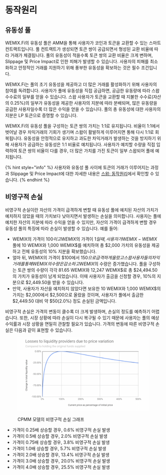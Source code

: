 # 동작원리

## 유동성 풀

WEMIX.Fi의 유동성 풀은 AMM을 통해 사용자가 코인과 토큰을 교환할 수 있는 스마트 컨트랙트입니다. 풀 컨트랙트가 생성되면 토큰 쌍이 공급되면서 형성된 교환 비율에 따라 거래가 체결됩니다. 풀의 유동성이 적을수록 토큰 쌍의 교환 비율은 크게 변하며, Slippage 및 Price Impact로 인한 피해가 발생할 수 있습니다. 사용자의 피해를 최소화하고 안정적인 거래를 지원하기 위해 풍부한 유동성을 확보하는 것은 필수 조건입니다.

WEMIX.Fi는 풀의 초기 유동성을 제공하고 더 많은 거래를 활성화하기 위해 사용자의 참여를 독려합니다. 사용자가 풀에 유동성을 직접 공급하면, 공급한 유동량에 따라 스왑 수수료의 일부를 얻을 수 있습니다. 스왑 사용자가 토큰을 교환할 때 지불한 수수료(자산의 0.25%)의 일부가 유동성을 제공한 사용자의 지분에 따라 분배되며, 많은 유동량을 공급한 사용자일수록 더 많은 수익을 얻을 수 있습니다. 풀의 총 유동성에 대한 사용자의 지분은 LP 토큰으로 증명할 수 있습니다.

WEMIX.Fi의 유동성 풀을 구성하는 토큰 쌍의 가치는 1:1로 유지됩니다. 비율이 1:1에서 벗어날 경우 차익거래의 기회가 생기며 스왑이 활발하게 이루어지면 통해 다시 1:1로 회복됩니다. 유동성을 안정적으로 유지하고 과도한 차익거래가 발생하는 것을 방지하기 위해 사용자가 공급하는 유동성은 1:1 비율로 예치됩니다. 사용자가 예치할 수량을 직접 입력하여 토큰 쌍의 비율이 다를 경우, 더 많은 가치를 가진 토큰이 일부 스왑되어 풀에 예치됩니다.

{% hint style="info" %}
사용자와 유동성 풀 사이에 토큰의 거래가 이루어지는 과정과 Slippage 및 Price Impact에 대한 자세한 내용은 [스왑: 동작원리](../swap/how-it-works.md)에서 확인할 수 있습니다.
{% endhint %}

## 비영구적 손실&#x20;

비영구적 손실이란 자산의 가격이 급격하게 변할 때 유동성 풀에 예치된 자산의 가치가 예치하지 않았을 때의 가치보다 낮아지면서 발생하는 손실을 의미합니다. 사용자는 풀에 예치한 자산의 지분에 따라 수익을 얻을 수 있지만, 자산의 가격이 급격하게 변할 경우 유동성 풀의 특징에 따라 손실이 발생할 수 있습니다. 예를 들어:

* WEMIX의 가격이 $100이고 WEMIX$의 가격이 $1 일 때, 사용자가 WEMIX-WEMIX$ 풀에 10 WEMIX와 1,000 WEMIX$를 예치하여 총 $2,000 가치의 유동성을 제공하고 전체 유동성의 10% 지분을 확보했습니다.
* 얼마 뒤, WEMIX의 가격이 $100에서 $150으로 급격하게 올랐고 스왑 사용자들의 차익거래를 통해 WEMIX의 수량은 감소하고 WEMIX$의 수량은 증가했습니다. 풀을 구성하는 토큰 쌍의 수량이 각각 81.65 WEMIX와 12,247 WEMIX$로 총 $24,494.50의 가치가 유동성이 남게 되었습니다. 이때 사용자가 출금을 신청할 경우, 10%의 지분으로 $2,449.50을 받을 수 있습니다.
* 만약, 사용자가 자산을 예치하지 않았다면 보유한 10 WEMIX와 1,000 WEMIX$의 가치는 $2,000에서 $2,500으로 올랐을 것이며, 사용자가 풀에서 출금한 $2,449.50 대비 약 $50(2.0%) 정도 손실된 금액입니다.

비영구적 손실은 가격의 변동이 클수록 더 크게 발생하며, 손실의 정도를 예측하기 어렵습니다. 또한, 시장 상황에 따라 손실이 다시 복구될 수 있기 때문에 사용자는 풀의 예상 수익률과 시장 상황을 면밀히 관찰할 필요가 있습니다. 가격의 변동에 따른 비영구적 손실은 다음과 같이 표현할 수 있습니다.

<figure><img src="../../.gitbook/assets/Impermanent Loss of CPMM Model.png" alt=""><figcaption><p>CPMM 모델의 비영구적 손실 그래프</p></figcaption></figure>

* 가격이 0.25배 상승할 경우, 0.6% 비영구적 손실 발생
* 가격이 0.5배 상승할 경우, 2.0% 비영구적 손실 발생
* 가격이 0.75배 상승할 경우, 3.8% 비영구적 손실 발생
* 가격이 1.0배 상승할 경우, 5.7% 비영구적 손실 발생
* 가격이 2.0배 상승할 경우, 13.4% 비영구적 손실 발생
* 가격이 3.0배 상승할 경우, 20.0% 비영구적 손실 발생
* 가격이 4.0배 상승할 경우, 25.5% 비영구적 손실 발생
